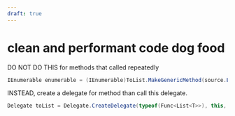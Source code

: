 ```yaml
---
draft: true
---
```

clean and performant code dog food
==================================

DO NOT DO THIS for methods that called repeatedly
```csharp
IEnumerable enumerable = (IEnumerable)ToList.MakeGenericMethod(source.ElementType).Invoke(null, new object[] { source });
```

INSTEAD, create a delegate for method than call this delegate.

```csharp
Delegate toList = Delegate.CreateDelegate(typeof(Func<List<T>>), this, (IEnumerable)ToList.MakeGenericMethod(source.ElementType));
```